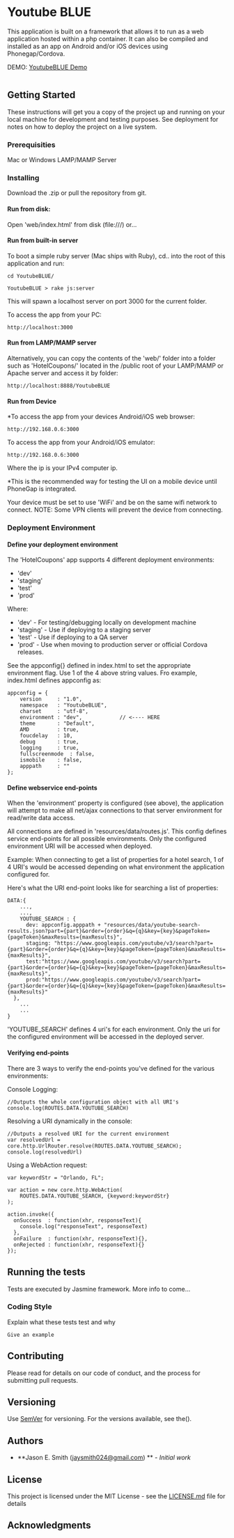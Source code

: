 
# Youtube BLUE

This application is built on a framework that allows it to
run as a web application hosted within a php container. It can 
also be compiled and installed as an app on Android and/or 
iOS devices using Phonegap/Cordova.

DEMO:
<a href="http://js.netai.net/YoutubeBlue">YoutubeBLUE Demo</a>


<img src=""/>


## Getting Started

These instructions will get you a copy of the project up and 
running on your local machine for development and testing purposes. 
See deployment for notes on how to deploy the project on a 
live system.

### Prerequisities

Mac or Windows
LAMP/MAMP Server


### Installing

Download the .zip or pull the repository from git. 

#### Run from disk:
Open 'web/index.html' from disk (file:///) or... 

#### Run from built-in server
To boot a simple ruby server (Mac ships with Ruby), cd.. into
the root of this application and run:

```
cd YoutubeBLUE/
```

```
YoutubeBLUE > rake js:server
```

This will spawn a localhost server on port 3000 for 
the current folder.

To access the app from your PC:
```
http://localhost:3000
```


#### Run from LAMP/MAMP server
Alternatively, you can copy the contents of the 'web/' folder into a folder 
such as 'HotelCoupons/' located in the /public root of your LAMP/MAMP or 
Apache server and access it by folder:

```
http://localhost:8888/YoutubeBLUE
```

#### Run from Device
*To access the app from your devices Android/iOS web browser:
```
http://192.168.0.6:3000
```

To access the app from your Android/iOS emulator:
```
http://192.168.0.6:3000
```

Where the ip is your IPv4 computer ip.

*This is the recommended way for testing the UI on a mobile device until
PhoneGap is integrated. 

Your device must be set to use 'WiFi' and be on the same wifi network to connect.
NOTE: Some VPN clients will prevent the device from connecting.



### Deployment Environment

#### Define your deployment environment
The 'HotelCoupons' app supports 4 different deployment environments:
* 'dev'
* 'staging'
* 'test'
* 'prod'

Where:
* 'dev' - For testing/debugging locally on development machine
* 'staging' - Use if deploying to a staging server
* 'test' - Use if deploying to a QA server
* 'prod' - Use when moving to production server or official Cordova releases.

See the appconfig{} defined in index.html to set the appropriate
environment flag. Use 1 of the 4 above string values. Fro example,
index.html defines appconfig as:

```
appconfig = {
	version		: "1.0",
    namespace	: "YoutubeBLUE",
    charset		: "utf-8",
    environment	: "dev",			// <---- HERE
    theme		: "Default",
    AMD			: true,
    foucdelay	: 10,
    debug		: true,
    logging		: true,
    fullscreenmode	: false,
    ismobile	: false,
    apppath		: ""
};
```

#### Define webservice end-points
When the 'environment' property is configured (see above), the application will attempt 
to make all net/ajax connections to that server environment for read/write data access.

All connections are defined in 'resources/data/routes.js'. This config
defines service end-points for all possible environments. Only
the configured environment URI will be accessed when deployed.

Example: When connecting to get a list of properties for a hotel search, 1 of 4
URI's would be accessed depending on what environment the application configured
for.

Here's what the URI end-point looks like for searching a list of properties:

```
DATA:{
	...,
	...,
	YOUTUBE_SEARCH : {
      dev: appconfig.apppath + "resources/data/youtube-search-results.json?part={part}&order={order}&q={q}&key={key}&pageToken={pageToken}&maxResults={maxResults}",
      staging: "https://www.googleapis.com/youtube/v3/search?part={part}&order={order}&q={q}&key={key}&pageToken={pageToken}&maxResults={maxResults}",
      test:"https://www.googleapis.com/youtube/v3/search?part={part}&order={order}&q={q}&key={key}&pageToken={pageToken}&maxResults={maxResults}",
      prod:"https://www.googleapis.com/youtube/v3/search?part={part}&order={order}&q={q}&key={key}&pageToken={pageToken}&maxResults={maxResults}"
  },
	...
	...
}
```

'YOUTUBE_SEARCH' defines 4 uri's for each environment. Only the uri for
the configured environment will be accessed in the deployed server.

#### Verifying end-points
There are 3 ways to verify the end-points you've defined for the various 
environments:

Console Logging:
```
//Outputs the whole configuration object with all URI's
console.log(ROUTES.DATA.YOUTUBE_SEARCH)
```

Resolving a URI dynamically in the console:
```
//Outputs a resolved URI for the current environment
var resolvedUrl = core.http.UrlRouter.resolve(ROUTES.DATA.YOUTUBE_SEARCH);
console.log(resolvedUrl)
```


Using a WebAction request:
```
var keywordStr = "Orlando, FL";

var action = new core.http.WebAction(
    ROUTES.DATA.YOUTUBE_SEARCH, {keyword:keywordStr}
);

action.invoke({
  onSuccess  : function(xhr, responseText){
    console.log("responseText", responseText)
  },
  onFailure  : function(xhr, responseText){},
  onRejected : function(xhr, responseText){}
});
```


## Running the tests
Tests are executed by Jasmine framework. More info to come...


### Coding Style

Explain what these tests test and why

```
Give an example
```

## Contributing

Please read for details on our code of conduct, and the process for submitting pull requests.

## Versioning

Use [SemVer](http://semver.org/) for versioning. For the versions available, 
see the(). 

## Authors

* **Jason E. Smith (jaysmith024@gmail.com) ** - *Initial work*

## License

This project is licensed under the MIT License - see the [LICENSE.md](LICENSE.md) file for details

## Acknowledgments
